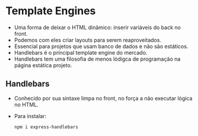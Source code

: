 # Template Engines

- Uma forma de deixar o HTML dinâmico: inserir variáveis do back no front.
- Podemos com eles criar layouts para serem reaproveitados.
- Essencial para projetos que usam banco de dados e não são estáticos.
- Handlebars é o principal template engine do mercado.
- Handlebars tem uma filosofia de menos lódigca de programação
  na página estática projeto.

## Handlebars

- Conhecido por sua sintaxe limpa no front, no força a não executar
  lógica no HTML.
- Para instalar:

  ```bash
  npm i express-handlebars
  ```
